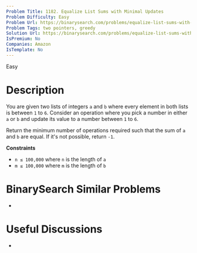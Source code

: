 ```yaml
---
Problem Title: 1182. Equalize List Sums with Minimal Updates
Problem Difficulty: Easy
Problem Url: https://binarysearch.com/problems/equalize-list-sums-with-minimal-updates/
Problem Tags: two pointers, greedy
Solution Url: https://binarysearch.com/problems/equalize-list-sums-with-minimal-updates/solutions/
IsPremium: No
Companies: Amazon
IsTemplate: No
---
```


<span style="color: ;">Easy</span>

# Description

You are given two lists of integers `a` and `b` where every element in both lists is between `1` to `6`. Consider an operation where you pick a number in either `a` or `b` and update its value to a number between `1` to `6`.

Return the minimum number of operations required such that the sum of `a` and `b` are equal. If it's not possible, return `-1`.

**Constraints**
- `n ≤ 100,000` where `n` is the length of `a`
- `m ≤ 100,000` where `m` is the length of `b`

# BinarySearch Similar Problems

- []()

# Useful Discussions

- []()
